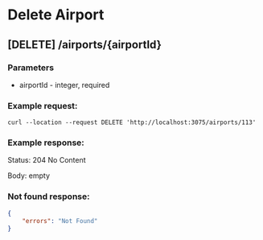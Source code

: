 # Delete Airport

## [DELETE] /airports/{airportId}

### Parameters

- airportId - integer, required

### Example request:

```curl
curl --location --request DELETE 'http://localhost:3075/airports/113'
```

### Example response:

Status: 204 No Content

Body: empty

### Not found response:

```json
{
    "errors": "Not Found"
}
```

